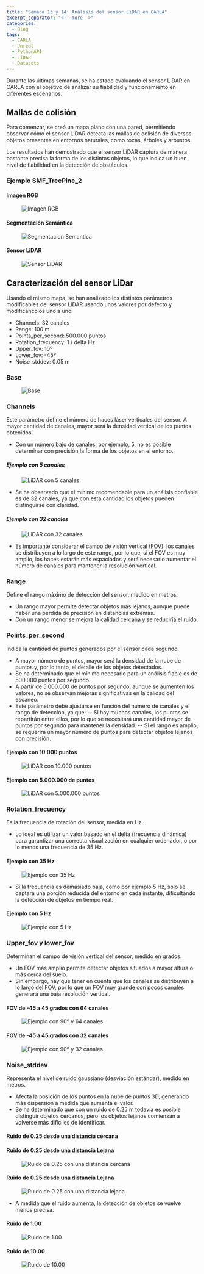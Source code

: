 ```yaml
---
title: "Semana 13 y 14: Análisis del sensor LiDAR en CARLA"
excerpt_separator: "<!--more-->"
categories:
  - Blog
tags:
  - CARLA
  - Unreal
  - PythonAPI
  - LiDAR
  - Datasets
---
```


Durante las últimas semanas, se ha estado evaluando el sensor LiDAR en CARLA con el objetivo de analizar su fiabilidad y funcionamiento en diferentes escenarios.

## Mallas de colisión
Para comenzar, se creó un mapa plano con una pared, permitiendo observar cómo el sensor LiDAR detecta las mallas de colisión de diversos objetos presentes en entornos naturales, como rocas, árboles y arbustos.

Los resultados han demostrado que el sensor LiDAR captura de manera bastante precisa la forma de los distintos objetos, lo que indica un buen nivel de fiabilidad en la detección de obstáculos.

### Ejemplo SMF_TreePine_2
#### Imagen RGB
<figure class="align-center" style="max-width: 100%">
  <img src="{{ site.url }}{{ site.baseurl }}/assets/images/Semana-13-RGB.png" alt="Imagen RGB">
</figure>

#### Segmentación Semántica
<figure class="align-center" style="max-width: 100%">
  <img src="{{ site.url }}{{ site.baseurl }}/assets/images/Semana-13-Segmentacion.png" alt="Segmentacion Semantica">
</figure>

#### Sensor LiDAR
<figure class="align-center" style="max-width: 100%">
  <img src="{{ site.url }}{{ site.baseurl }}/assets/images/Semana-13-LiDAR.png" alt="Sensor LiDAR">
</figure>

## Caracterización del sensor LiDar
Usando el mismo mapa, se han analizado los distintos parámetros modificables del sensor LiDAR usando unos valores por defecto y modificancolos uno a uno:
- Channels: 32 canales
- Range: 100 m
- Points_per_second: 500.000 puntos
- Rotation_frecuency: 1 / delta Hz
- Upper_fov: 10º
- Lower_fov: -45º
- Noise_stddev: 0.05 m

### Base
<figure class="align-center" style="max-width: 100%">
  <img src="{{ site.url }}{{ site.baseurl }}/assets/images/Semana-14-Base.png" alt="Base">
</figure>

### Channels
Este parámetro define el número de haces láser verticales del sensor. A mayor cantidad de canales, mayor será la densidad vertical de los puntos obtenidos.

- Con un número bajo de canales, por ejemplo, 5, no es posible determinar con precisión la forma de los objetos en el entorno.

##### Ejemplo con 5 canales
<figure class="align-center" style="max-width: 100%">
  <img src="{{ site.url }}{{ site.baseurl }}/assets/images/Semana-14-5Canales.png" alt="LiDAR con 5 canales">
</figure>

- Se ha observado que el mínimo recomendable para un análisis confiable es de 32 canales, ya que con esta cantidad los objetos pueden distinguirse con claridad.

##### Ejemplo con 32 canales
<figure class="align-center" style="max-width: 100%">
  <img src="{{ site.url }}{{ site.baseurl }}/assets/images/Semana-14-32Canales.png" alt="LiDAR con 32 canales">
</figure>

- Es importante considerar el campo de visión vertical (FOV): los canales se distribuyen a lo largo de este rango, por lo que, si el FOV es muy amplio, los haces estarán más espaciados y será necesario aumentar el número de canales para mantener la resolución vertical.

### Range
Define el rango máximo de detección del sensor, medido en metros.

- Un rango mayor permite detectar objetos más lejanos, aunque puede haber una pérdida de precisión en distancias extremas.
- Con un rango menor se mejora la calidad cercana y se reduciría el ruido.

### Points_per_second
Indica la cantidad de puntos generados por el sensor cada segundo.

- A mayor número de puntos, mayor será la densidad de la nube de puntos y, por lo tanto, el detalle de los objetos detectados.
- Se ha determinado que el mínimo necesario para un análisis fiable es de 500.000 puntos por segundo.
- A partir de 5.000.000 de puntos por segundo, aunque se aumenten los valores, no se observan mejoras significativas en la calidad del escaneo.
- Este parámetro debe ajustarse en función del número de canales y el rango de detección, ya que:
-- Si hay muchos canales, los puntos se repartirán entre ellos, por lo que se necesitará una cantidad mayor de puntos por segundo para mantener la densidad.
-- Si el rango es amplio, se requerirá un mayor número de puntos para detectar objetos lejanos con precisión.

#### Ejemplo con 10.000 puntos
<figure class="align-center" style="max-width: 100%">
  <img src="{{ site.url }}{{ site.baseurl }}/assets/images/Semana-14-10000Puntos.png" alt="LiDAR con 10.000 puntos">
</figure>

#### Ejemplo con 5.000.000 de puntos
<figure class="align-center" style="max-width: 100%">
  <img src="{{ site.url }}{{ site.baseurl }}/assets/images/Semana-14-5000000Puntos.png" alt="LiDAR con 5.000.000 puntos">
</figure>


### Rotation_frecuency
Es la frecuencia de rotación del sensor, medida en Hz.

- Lo ideal es utilizar un valor basado en el delta (frecuencia dinámica) para garantizar una correcta visualización en cualquier ordenador, o por lo menos una frecuencia de 35 Hz.
#### Ejemplo con 35 Hz
<figure class="align-center" style="max-width: 100%">
  <img src="{{ site.url }}{{ site.baseurl }}/assets/images/Semana-14-35Hz.png" alt="Ejemplo con 35 Hz">
</figure>

- Si la frecuencia es demasiado baja, como por ejemplo 5 Hz, solo se captará una porción reducida del entorno en cada instante, dificultando la detección de objetos en tiempo real.
#### Ejemplo con 5 Hz
<figure class="align-center" style="max-width: 100%">
  <img src="{{ site.url }}{{ site.baseurl }}/assets/images/Semana-14-5Hz.png" alt="Ejemplo con 5 Hz">
</figure>

### Upper_fov y lower_fov

Determinan el campo de visión vertical del sensor, medido en grados.

- Un FOV más amplio permite detectar objetos situados a mayor altura o más cerca del suelo.
- Sin embargo, hay que tener en cuenta que los canales se distribuyen a lo largo del FOV, por lo que un FOV muy grande con pocos canales generará una baja resolución vertical.

#### FOV de -45 a 45 grados con 64 canales
<figure class="align-center" style="max-width: 100%">
  <img src="{{ site.url }}{{ site.baseurl }}/assets/images/Semana-14-90Grados64Canales.png" alt="Ejemplo con 90º y 64 canales">
</figure>

#### FOV de -45 a 45 grados con 32 canales
<figure class="align-center" style="max-width: 100%">
  <img src="{{ site.url }}{{ site.baseurl }}/assets/images/Semana-14-90Grados32Canales.png" alt="Ejemplo con 90º y 32 canales">
</figure>


### Noise_stddev
Representa el nivel de ruido gaussiano (desviación estándar), medido en metros.

- Afecta la posición de los puntos en la nube de puntos 3D, generando más dispersión a medida que aumenta el valor.
- Se ha determinado que con un ruido de 0.25 m todavía es posible distinguir objetos cercanos, pero los objetos lejanos comienzan a volverse más difíciles de identificar.

#### Ruido de 0.25 desde una distancia cercana
#### Ruido de 0.25 desde una distancia Lejana
<figure class="align-center" style="max-width: 100%">
  <img src="{{ site.url }}{{ site.baseurl }}/assets/images/Semana-14-Ruido0.25Cercano.png" alt="Ruido de 0.25 con una distancia cercana">
</figure>

#### Ruido de 0.25 desde una distancia Lejana
<figure class="align-center" style="max-width: 100%">
  <img src="{{ site.url }}{{ site.baseurl }}/assets/images/Semana-14-Ruido0.25Lejano.png" alt="Ruido de 0.25 con una distancia lejana">
</figure>

- A medida que el ruido aumenta, la detección de objetos se vuelve menos precisa.

#### Ruido de 1.00
<figure class="align-center" style="max-width: 100%">
  <img src="{{ site.url }}{{ site.baseurl }}/assets/images/Semana-14-Ruido1.png" alt="Ruido de 1.00">
</figure>

#### Ruido de 10.00
<figure class="align-center" style="max-width: 100%">
  <img src="{{ site.url }}{{ site.baseurl }}/assets/images/Semana-14-Ruido10.png" alt="Ruido de 10.00">
</figure>



